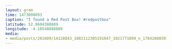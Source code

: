 ```yaml
---
layout: gram
time: 1473008893
caption: "I found a Red Post Box! #redpostbox"
latitude: 52.8604388889
longitude: -4.10548888889
media:
- media/posts/201609/14128843_1082112305191847_1021771099_n_17842080397148878.jpg
---
```

